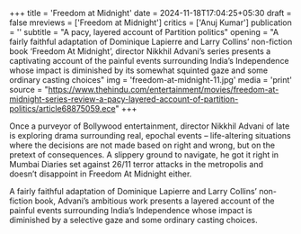 +++
title = 'Freedom at Midnight'
date = 2024-11-18T17:04:25+05:30
draft = false
mreviews = ['Freedom at Midnight']
critics = ['Anuj Kumar']
publication = ''
subtitle = "A pacy, layered account of Partition politics"
opening = "A fairly faithful adaptation of Dominique Lapierre and Larry Collins’ non-fiction book ‘Freedom At Midnight’, director Nikkhil Advani’s series presents a captivating account of the painful events surrounding India’s Independence whose impact is diminished by its somewhat squinted gaze and some ordinary casting choices"
img = 'freedom-at-midnight-11.jpg'
media = 'print'
source = "https://www.thehindu.com/entertainment/movies/freedom-at-midnight-series-review-a-pacy-layered-account-of-partition-politics/article68875059.ece"
+++

Once a purveyor of Bollywood entertainment, director Nikkhil Advani of late is exploring drama surrounding real, epochal events – life-altering situations where the decisions are not made based on right and wrong, but on the pretext of consequences. A slippery ground to navigate, he got it right in Mumbai Diaries set against 26/11 terror attacks in the metropolis and doesn’t disappoint in Freedom At Midnight either.

A fairly faithful adaptation of Dominique Lapierre and Larry Collins’ non-fiction book, Advani’s ambitious work presents a layered account of the painful events surrounding India’s Independence whose impact is diminished by a selective gaze and some ordinary casting choices.
